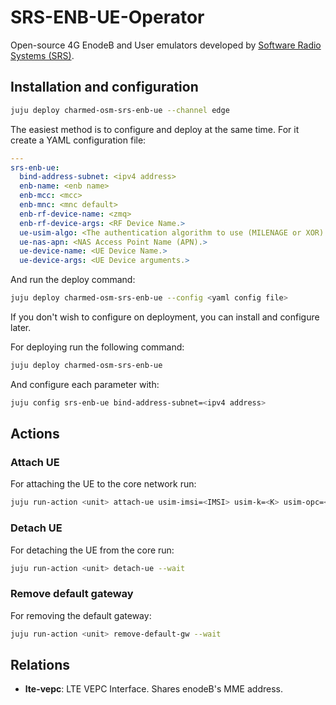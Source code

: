 # SRS-ENB-UE-Operator

Open-source 4G EnodeB and User emulators developed by [Software Radio Systems (SRS)](https://www.srslte.com/).

## Installation and configuration

```bash
juju deploy charmed-osm-srs-enb-ue --channel edge
```

The easiest method is to configure and deploy at the same time. For it create a YAML configuration file:

```yaml
---
srs-enb-ue:
  bind-address-subnet: <ipv4 address>
  enb-name: <enb name>
  enb-mcc: <mcc>
  enb-mnc: <mnc default>
  enb-rf-device-name: <zmq>
  enb-rf-device-args: <RF Device Name.>
  ue-usim-algo: <The authentication algorithm to use (MILENAGE or XOR).>
  ue-nas-apn: <NAS Access Point Name (APN).>
  ue-device-name: <UE Device Name.>
  ue-device-args: <UE Device arguments.>
```

And run the deploy command:

```bash
juju deploy charmed-osm-srs-enb-ue --config <yaml config file>
```

If you don't wish to configure on deployment, you can install and configure later.

For deploying run the following command:

```bash
juju deploy charmed-osm-srs-enb-ue
```

And configure each parameter with:

```bash
juju config srs-enb-ue bind-address-subnet=<ipv4 address>
```

## Actions

### Attach UE

For attaching the UE to the core network run:

```bash
juju run-action <unit> attach-ue usim-imsi=<IMSI> usim-k=<K> usim-opc=<OPC> --wait
```

### Detach UE

For detaching the UE from the core run:

```bash
juju run-action <unit> detach-ue --wait
```

### Remove default gateway

For removing the default gateway:

```bash
juju run-action <unit> remove-default-gw --wait
```

## Relations

- **lte-vepc**: LTE VEPC Interface. Shares enodeB's MME address.
